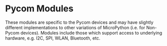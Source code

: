 # Pycom Modules

These modules are specific to the Pycom devices and may have slightly different implementations to other variations of MicroPython (i.e. for Non-Pycom devices). Modules include those which support access to underlying hardware, e.g. I2C, SPI, WLAN, Bluetooth, etc.
